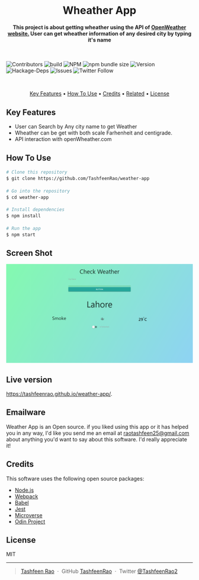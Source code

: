 
<h1 align="center">
  <br>
    Wheather App
  <br>
</h1>

<h4 align="center">This project is about getting wheather using the API of <a href="https://openweathermap.org/" target="_blank"> OpenWeather website.</a> User can get wheather information of any desired city by typing it's name
</h4>
</br>

![Contributors](https://img.shields.io/badge/Contributor-Tashfeen-green)
![build](https://img.shields.io/badge/build-passing-green)
![NPM](https://img.shields.io/badge/NPM-14.01-green)
![npm bundle size](https://img.shields.io/bundlephobia/min/react?color=green)
![Version](https://img.shields.io/badge/version-1.0.0-green)
![Hackage-Deps](https://img.shields.io/hackage-deps/v/json)
![Issues](https://img.shields.io/badge/issues-0-green)
![Twitter Follow](https://img.shields.io/twitter/follow/TashfeenRao2?label=Tashfeen&style=social)

</br>

<p align="center">
  <a href="#key-features">Key Features</a> •
  <a href="#how-to-use">How To Use</a> •
  <a href="#credits">Credits</a> •
  <a href="#related">Related</a> •
  <a href="#license">License</a>
</p>


## Key Features

* User can Search by Any city name to get Weather
* Wheather can be get with both scale Farhenheit and centigrade.
* API interaction with openWheather.com

## How To Use

```bash
# Clone this repository
$ git clone https://github.com/TashfeenRao/weather-app

# Go into the repository
$ cd weather-app

# Install dependencies
$ npm install

# Run the app
$ npm start
```

## Screen Shot

![screenshot](weather.png)

## Live version

https://tashfeenrao.github.io/weather-app/.

## Emailware

Weather App is an Open source. if you liked using this app or it has helped you in any way, I'd like you send me an email at <raotashfeen25@gmail.com> about anything you'd want to say about this software. I'd really appreciate it!

## Credits

This software uses the following open source packages:

- [Node.js](https://nodejs.org/)
- [Webpack](https://webpack.js.org/)
- [Babel](https://babeljs.io/)
- [Jest](https://jestjs.io/)
- [Microverse](http://microverse.org/)
- [Odin Project](https://www.theodinproject.com/)

## License

MIT

---
> [Tashfeen Rao](https://tashfeenrao.github.io/personal-portfolio/) &nbsp;&middot;&nbsp;
> GitHub [TashfeenRao](https://github.com/TashfeenRao) &nbsp;&middot;&nbsp;
> Twitter [@TashfeenRao2](https://twitter.com/TashfeenRao2)
